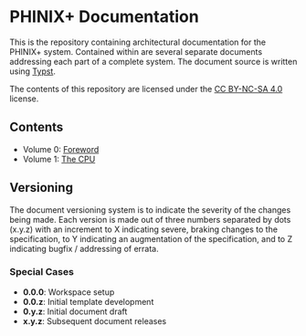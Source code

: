 # PHINIX+ Documentation
This is the repository containing architectural documentation for the PHINIX+ system.
Contained within are several separate documents addressing each part of a complete
system. The document source is written using [Typst](https://github.com/typst/typst).

The contents of this repository are licensed under the
[CC BY-NC-SA 4.0](LICENSE.txt)
license.

## Contents
- Volume 0: [Foreword](documents/foreword.pdf)
- Volume 1: [The CPU](documents/cpu.pdf)

## Versioning
The document versioning system is to indicate the severity of the changes being made.
Each version is made out of three numbers separated by dots (x.y.z) with an increment
to X indicating severe, braking changes to the specification, to Y indicating an
augmentation of the specification, and to Z indicating bugfix / addressing of errata.
### Special Cases
- **0.0.0**: Workspace setup
- **0.0.z**: Initial template development
- **0.y.z**: Initial document draft
- **x.y.z**: Subsequent document releases
